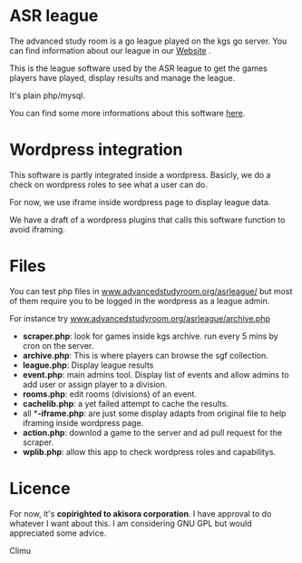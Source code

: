 # ASR league
The advanced study room is a go league played on the kgs go server. You can find information about our league in our [Website] .

This is the league software used by the ASR league to get the games players have played, display results and manage the league.

It's plain php/mysql.

You can find some more informations about this software [here][l1].

# Wordpress integration
This software is partly integrated inside a wordpress.
Basicly, we do a check on wordpress roles to see what a user can do.

For now, we use iframe inside wordpress page to display league data.

We have a draft of a wordpress plugins that calls this software function to avoid iframing.


# Files

You can test php files in www.advancedstudyroom.org/asrleague/ but most of them require you to be logged in the wordpress as a league admin.

For instance try www.advancedstudyroom.org/asrleague/archive.php
  - **scraper.php**: look for games inside kgs archive. run every 5 mins by cron on the server.
  - **archive.php**: This is where players can browse the sgf collection.
  - **league.php**: Display league results
  - **event.php**: main admins tool. Display list of events and allow admins to add user or assign player to a division.
  - **rooms.php**: edit rooms (divisions) of an event.
  - **cachelib.php**: a yet failed attempt to cache the results.
  - all ***-iframe.php**: are just some display adapts from original file to help iframing inside wordpress page.
  - **action.php**: downlod a game to the server and ad pull request for the scraper.
  - **wplib.php**: allow this app to check wordpress roles and capabilitys.
   


# Licence
For now, it's **copirighted to akisora corporation**.
I have approval to do whatever I want about this.
I am considering GNU GPL but would appreciated some advice.

Climu 

[//]: # (references)

[website]:<http://www.advancedstudyroom.org/>
   [l1]: <http://www.advancedstudyroom.org/league-coder-guide/>
